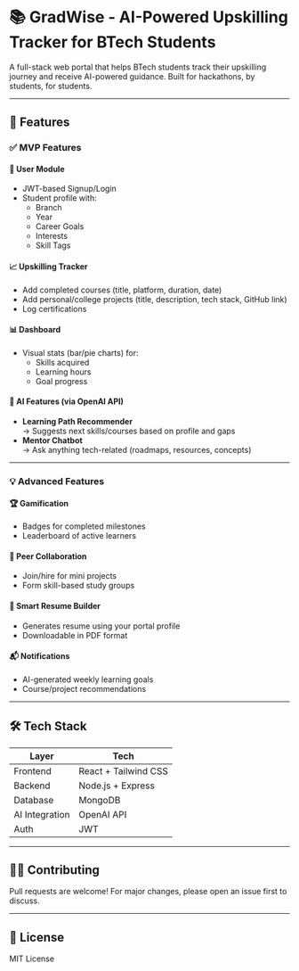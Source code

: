 # 📚 GradWise - AI-Powered Upskilling Tracker for BTech Students

A full-stack web portal that helps BTech students track their upskilling journey and receive AI-powered guidance. Built for hackathons, by students, for students.

---

## 🚀 Features

### ✅ MVP Features

#### 👤 User Module
- JWT-based Signup/Login
- Student profile with:
  - Branch
  - Year
  - Career Goals
  - Interests
  - Skill Tags

#### 📈 Upskilling Tracker
- Add completed courses (title, platform, duration, date)
- Add personal/college projects (title, description, tech stack, GitHub link)
- Log certifications

#### 📊 Dashboard
- Visual stats (bar/pie charts) for:
  - Skills acquired
  - Learning hours
  - Goal progress

#### 🧠 AI Features (via OpenAI API)
- **Learning Path Recommender**  
  → Suggests next skills/courses based on profile and gaps
- **Mentor Chatbot**  
  → Ask anything tech-related (roadmaps, resources, concepts)

---

### 💡 Advanced Features

#### 🏆 Gamification
- Badges for completed milestones
- Leaderboard of active learners

#### 🤝 Peer Collaboration
- Join/hire for mini projects
- Form skill-based study groups

#### 📁 Smart Resume Builder
- Generates resume using your portal profile
- Downloadable in PDF format

#### 📬 Notifications
- AI-generated weekly learning goals
- Course/project recommendations

---

## 🛠 Tech Stack

| Layer         | Tech                         |
|--------------|------------------------------|
| Frontend     | React + Tailwind CSS         |
| Backend      | Node.js + Express            |
| Database     | MongoDB                      |
| AI Integration | OpenAI API                 |
| Auth         | JWT                          |

---

## 🧑‍💻 Contributing

Pull requests are welcome! For major changes, please open an issue first to discuss.

---

## 📃 License

MIT License

